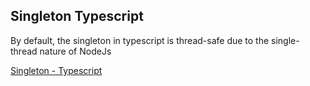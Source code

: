 ## Singleton Typescript

By default, the singleton in typescript is thread-safe due to the single-thread nature of NodeJs

[Singleton - Typescript](https://refactoring.guru/design-patterns/singleton/typescript/example)